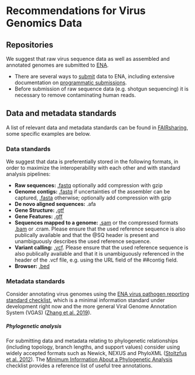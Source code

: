 # Recommendations for Virus Genomics Data
## Repositories
We suggest that raw virus sequence data as well as assembled and annotated genomes are submitted to [ENA](https://www.ebi.ac.uk/ena). 
* There are several ways to [submit](https://www.ebi.ac.uk/ena/submit) data to ENA, including extensive documentation on [programmatic submissions](https://ena-docs.readthedocs.io/en/latest/programmatic.html).
* Before submission of raw sequence data (e.g. shotgun sequencing) it is necessary to remove contaminating human reads.

## Data and metadata standards
A list of relevant data and metadata standards can be found in [FAIRsharing](https://fairsharing.org/search/?q=genomics&content=standards), some specific examples are below.

### Data standards
We suggest that data is preferentially stored in the following formats, in order to maximize the interoperability with each other and with standard analysis pipelines:  
  * **Raw sequences:** [.fastq](https://doi.org/10.25504/FAIRsharing.r2ts5t) optionally add compression with gzip 
  * **Genome contigs:** [.fastq](https://doi.org/10.25504/FAIRsharing.r2ts5t) if uncertainties of the assembler can be captured, [.fasta](https://doi.org/10.25504/FAIRsharing.rz4vfg) otherwise; optionally add compression with gzip
  * **De novo aligned sequences:** .afa
* **Gene Structure:** [.gtf](https://doi.org/10.25504/FAIRsharing.sggb1n)
* **Gene Features:** [.gff](https://doi.org/10.25504/FAIRsharing.dnk0f6)
* **Sequences mapped to a genome:** [.sam](https://doi.org/10.25504/FAIRsharing.hza1ec) or the compressed formats [.bam](https://doi.org/10.25504/FAIRsharing.hza1ec) or .cram. Please ensure that the used reference sequence is also publically available and that the @SQ header is present and unambiguously describes the used reference sequence.
* **Variant calling:** [.vcf](https://doi.org/10.25504/FAIRsharing.cfzz0h). Please ensure that the used reference sequence is also publically available and that it is unambiguously referenced in the header of the .vcf file, e.g. using the URL field of the ##contig field.
* **Browser:** [.bed](https://doi.org/10.25504/FAIRsharing.mwmbpq)

### Metadata standards
Consider annotating virus genomes using the [ENA virus pathogen reporting standard checklist](https://www.ebi.ac.uk/ena/data/view/ERC000033), which is a minimal information standard under development right now and the more general Viral Genome Annotation System (VGAS) ([Zhang et al. 2019](https://doi.org/10.3389/fmicb.2019.00184)).

##### Phylogenetic analysis
For submitting data and metadata relating to phylogenetic relationships (including topology, branch lengths, and support values) consider using widely accepted formats such as Newick, NEXUS and PhyloXML ([Stoltzfus et al. 2012](httpf://doi.org/10.1186/1756-0500-5-574)). The [Minimum Information About a Phylogenetic Analysis](https://github.com/evoinfo/miapa)  checklist provides a reference list of useful tree annotations. 
